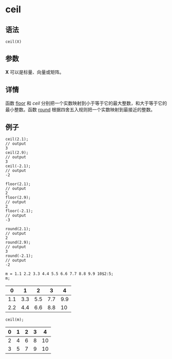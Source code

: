 # ceil

## 语法

`ceil(X)`

## 参数

**X** 可以是标量、向量或矩阵。

## 详情

函数 [floor](../f/floor.html) 和 *ceil*
分别把一个实数映射到小于等于它的最大整数，和大于等于它的最小整数。函数 [round](../r/round.html) 根据四舍五入规则把一个实数映射到最接近的整数。

## 例子

```
ceil(2.1);
// output
3
ceil(2.9);
// output
3
ceil(-2.1);
// output
-2

floor(2.1);
// output
2
floor(2.9);
// output
2
floor(-2.1);
// output
-3

round(2.1);
// output
2
round(2.9);
// output
3
round(-2.1);
// output
-2

m = 1.1 2.2 3.3 4.4 5.5 6.6 7.7 8.8 9.9 10$2:5;
m;
```

| 0 | 1 | 2 | 3 | 4 |
| --- | --- | --- | --- | --- |
| 1.1 | 3.3 | 5.5 | 7.7 | 9.9 |
| 2.2 | 4.4 | 6.6 | 8.8 | 10 |

```
ceil(m);
```

| 0 | 1 | 2 | 3 | 4 |
| --- | --- | --- | --- | --- |
| 2 | 4 | 6 | 8 | 10 |
| 3 | 5 | 7 | 9 | 10 |

